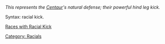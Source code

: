 *This represents the [Centaur](Centaurs "wikilink")'s natural defense;
their powerful hind leg kick.*

Syntax: racial kick.

[Races with Racial Kick](:Category:Races_with_Racial_Kick "wikilink")

[Category: Racials](Category:_Racials "wikilink")
